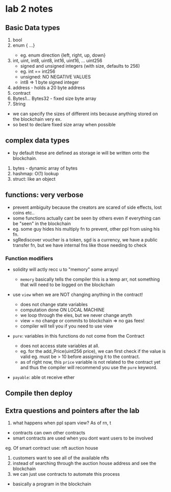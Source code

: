# lab 2 notes

## Basic Data types
1. bool
2. enum <name> {<member names> ...}
    - eg. enum direction {left, right, up, down}
3. int, uint, int8, uint8, int16, uint16, ... uint256
    - signed and unsigned integers (with size, defaults to 256)
    - eg. int == int256
    - unsigned: NO NEGATIVE VALUES
    - int8 => 1 byte signed integer
4. address - holds a 20 byte address
5. contract
6. Bytes1... Bytes32 - fixed size byte array
7. String

* we can specify the sizes of different ints because anything stored on the blockchain very ex.
* so best to declare fixed size array when possible 

## complex data types
* by default these are defined as storage ie will be written onto the blockchain.
1. bytes - dynamic array of bytes
1. hashmap: O(1) lookup
2. struct: like an object


## functions: very verbose
- prevent ambiguity because the creators are scared of side effects, lost coins etc..
- some functions actually cant be seen by others even if everything can be "seen" in the blockchain
- eg. some guy hides his multiply fn to prevent, other ppl from using his fn.
- sgRediscover voucher is a token, sgd is a currency, we have a public transfer fn, but we have internal fns like those needing to check

### Function modifiers
* solidity will actly recc u to "memory" some arrays!
    - `memory` basically tells the compiler this is a temp arr, not something that will need to be logged on the blockchain

* use `view` when we are NOT changing anything in the contract!
    - does not change state variables
    - computation done ON LOCAL MACHINE
    - we loop through the eles, but we never change anyth
    - view = no change or commits to blockchain => no gas fees!
    - compiler will tell you if you need to use view

* `pure`: variables in this functions do not come from the Contract
    - does not access state variables at all.
    - eg. for the add_Price(uint256 price), we can first check if the value is valid eg. must be > 10 before assigning it to the contract.
    - as of right now, this `price` variable is not related to the contract yet and thus the compiler will recommend you use the `pure` keyword.

* `payable`: able ot receive ether

## Compile then deploy


## Extra questions and pointers after the lab
1. what happens when ppl spam view? As of rn, t

* contracts can own other contracts
* smart contracts are used when you dont want users to be involved

eg. Of smart contract use: nft auction house
1. customers want to see all of the available nfts
2. instead of searching through the auction house address and see the blockchain
3. we can just use contracts to automate this process
* basically a program in the blockchain
